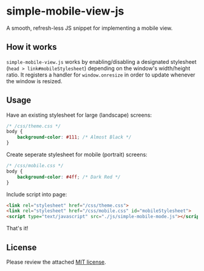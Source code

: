 # simple-mobile-view-js
A smooth, refresh-less JS snippet for implementing a mobile view.

## How it works
`simple-mobile-view.js` works by enabling/disabling a designated stylesheet (`head > link#mobileStylesheet`) depending on the window's width/height ratio. It registers
a handler for `window.onresize` in order to update whenever the window is resized.

## Usage
Have an existing stylesheet for large (landscape) screens:
```css
/* /css/theme.css */
body {
    background-color: #111; /* Almost Black */
}
```

Create seperate stylesheet for mobile (portrait) screens:
```css
/* /css/mobile.css */
body {
    background-color: #4ff; /* Dark Red */
}
```

Include script into page:
```html
<link rel="stylesheet" href="/css/theme.css">
<link rel="stylesheet" href="/css/mobile.css" id="mobileStylesheet">
<script type="text/javascript" src="./js/simple-mobile-mode.js"></script>
```

That's it!

## License
Please review the attached [MIT license](./LICENSE).
